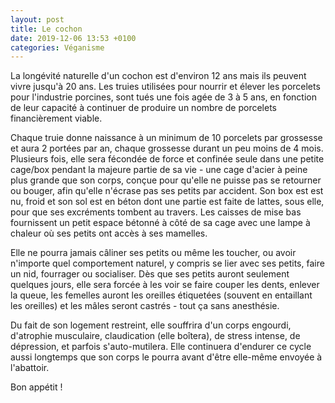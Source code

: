 ```yaml
---
layout: post
title: Le cochon
date: 2019-12-06 13:53 +0100
categories: Véganisme
---
```


La longévité naturelle d'un cochon est d'environ 12 ans mais ils peuvent vivre jusqu'à 20 ans. Les truies utilisées pour nourrir et élever les porcelets pour l'industrie porcines, sont tués une fois agée de 3 à 5 ans, en fonction de leur capacité à continuer de produire un nombre de porcelets financièrement viable.

Chaque truie donne naissance à un minimum de 10 porcelets par grossesse et aura 2 portées par an, chaque grossesse durant un peu moins de 4 mois. Plusieurs fois, elle sera fécondée de force et confinée seule dans une petite cage/box pendant la majeure partie de sa vie - une cage d'acier à peine plus grande que son corps, conçue pour qu'elle ne puisse pas se retourner ou bouger, afin qu'elle n'écrase pas ses petits par accident. Son box est est nu, froid et son sol est en béton dont une partie est faite de lattes, sous elle, pour que ses excréments tombent au travers. Les caisses de mise bas fournissent un petit espace bétonné à côté de sa cage avec une lampe à chaleur où ses petits ont accès à ses mamelles.

Elle ne pourra jamais câliner ses petits ou même les toucher, ou avoir n'importe quel comportement naturel, y compris se lier avec ses petits, faire un nid, fourrager ou socialiser. Dès que ses petits auront seulement quelques jours, elle sera forcée à les voir se faire couper les dents, enlever la queue, les femelles auront les oreilles étiquetées (souvent en entaillant les oreilles) et les mâles seront castrés - tout ça sans anesthésie.

Du fait de son logement restreint, elle souffrira d'un corps engourdi, d'atrophie musculaire, claudication (elle boîtera), de stress intense, de dépression, et parfois s'auto-mutilera. Elle continuera d'endurer ce cycle aussi longtemps que son corps le pourra avant d'être elle-même envoyée à l'abattoir.

Bon appétit !

